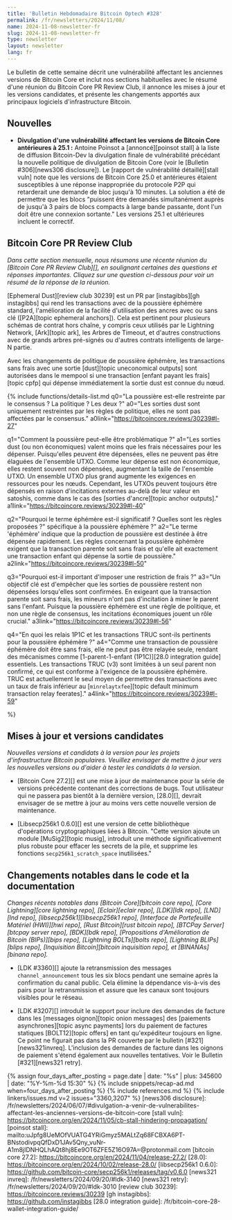 ```yaml
---
title: 'Bulletin Hebdomadaire Bitcoin Optech #328'
permalink: /fr/newsletters/2024/11/08/
name: 2024-11-08-newsletter-fr
slug: 2024-11-08-newsletter-fr
type: newsletter
layout: newsletter
lang: fr
---
```

Le bulletin de cette semaine décrit une vulnérabilité affectant les anciennes versions de Bitcoin
Core et inclut nos sections habituelles avec le résumé d'une réunion du Bitcoin Core PR Review Club,
il annonce les mises à jour et les versions candidates, et présente les changements
apportés aux principaux logiciels d'infrastructure Bitcoin.

## Nouvelles

- **Divulgation d'une vulnérabilité affectant les versions de Bitcoin Core antérieures à 25.1 :**
  Antoine Poinsot a [annoncé][poinsot stall] à la liste de diffusion Bitcoin-Dev la divulgation finale
  de vulnérabilité précédant la nouvelle politique de divulgation de Bitcoin Core (voir le [Bulletin
  #306][news306 disclosure]). Le [rapport de vulnérabilité détaillé][stall vuln] note que les versions
  de Bitcoin Core 25.0 et antérieures étaient susceptibles à une réponse inappropriée du protocole P2P
  qui retarderait une demande de bloc jusqu'à 10 minutes. La solution a été de permettre que les blocs
  "puissent être demandés simultanément auprès de jusqu'à 3 pairs de blocs compacts à large bande
  passante, dont l'un doit être une connexion sortante." Les versions 25.1 et ultérieures incluent le
  correctif.

## Bitcoin Core PR Review Club

*Dans cette section mensuelle, nous résumons une récente réunion du [Bitcoin Core PR Review Club][],
en soulignant certaines des questions et réponses importantes. Cliquez sur une question ci-dessous
pour voir un résumé de la réponse de la réunion.*

[Ephemeral Dust][review club 30239] est un PR par [instagibbs][gh instagibbs] qui rend les
transactions avec de la poussière éphémère standard, l'amélioration de la facilité d'utilisation
des ancres avec ou sans clé ([P2A][topic ephemeral anchors]). Cela est pertinent pour plusieurs schémas de
contrat hors chaîne, y compris ceux utilisés par le Lightning Network, [Ark][topic ark], les Arbres
de Timeout, et d'autres constructions avec de grands arbres pré-signés ou d'autres contrats
intelligents de large-N partie.

Avec les changements de politique de poussière éphémère, les transactions sans frais avec une sortie
[dust][topic uneconomical outputs] sont autorisées dans le mempool si une transaction [enfant payant
les frais][topic cpfp] qui dépense immédiatement la sortie dust est connue du nœud.

{% include functions/details-list.md
  q0="La poussière est-elle restreinte par le consensus ? La politique ? Les deux ?"
  a0="Les sorties dust sont uniquement restreintes par les règles de politique, elles ne sont pas
  affectées par le consensus."
  a0link="https://bitcoincore.reviews/30239#l-27"

  q1="Comment la poussière peut-elle être problématique ?"
  a1="Les sorties dust (ou non économiques) valent moins que les frais nécessaires pour les dépenser.
  Puisqu'elles peuvent être dépensées, elles ne peuvent pas être élaguées de l'ensemble UTXO. Comme
  leur dépense est non économique, elles restent souvent non dépensées, augmentant la taille de
  l'ensemble UTXO. Un ensemble UTXO plus grand augmente les exigences en ressources pour les nœuds.
  Cependant, les UTXOs peuvent toujours être dépensés en raison d'incitations externes au-delà de leur
  valeur en satoshis, comme dans le cas des [sorties d'ancre][topic anchor outputs]."
  a1link="https://bitcoincore.reviews/30239#l-40"

  q2="Pourquoi le terme éphémère est-il significatif ? Quelles sont les règles proposées ?" spécifique à la poussière éphémère ?"
  a2="Le terme 'éphémère' indique que la production de poussière
  est destinée à être dépensée rapidement. Les règles concernant la poussière éphémère exigent que la
  transaction parente soit sans frais et qu'elle ait exactement une transaction enfant qui dépense la
  sortie de poussière."
  a2link="https://bitcoincore.reviews/30239#l-50"

  q3="Pourquoi est-il important d'imposer une restriction de frais ?"
  a3="Un objectif clé est d'empêcher que les sorties de poussière restent non dépensées lorsqu'elles
  sont confirmées. En exigeant que la transaction parente soit sans frais, les mineurs n'ont pas
  d'incitation à miner le parent sans l'enfant. Puisque la poussière éphémère est une règle de
  politique, et non une règle de consensus, les incitations économiques jouent un rôle crucial."
  a3link="https://bitcoincore.reviews/30239#l-56"

  q4="En quoi les relais 1P1C et les transactions TRUC sont-ils pertinents pour la poussière éphémère
  ?"
  a4="Comme une transaction de poussière éphémère doit être sans frais, elle ne peut pas être relayée
  seule, rendant des mécanismes comme [1-parent-1-enfant (1P1C)][28.0 integration guide] essentiels.
  Les transactions TRUC (v3) sont limitées à un seul parent non confirmé, ce qui est conforme à
  l'exigence de la poussière éphémère. TRUC est actuellement le seul moyen de permettre des
  transactions avec un taux de frais inférieur au [`minrelaytxfee`][topic default minimum transaction
  relay feerates]."
  a4link="https://bitcoincore.reviews/30239#l-59"

%}

## Mises à jour et versions candidates

_Nouvelles versions et candidats à la version pour les projets d'infrastructure Bitcoin populaires.
Veuillez envisager de mettre à jour vers les nouvelles versions ou d'aider à tester les candidats à
la version._

- [Bitcoin Core 27.2][] est une mise à jour de maintenance pour la série de versions précédente
  contenant des corrections de bugs. Tout utilisateur qui ne passera pas bientôt à la dernière
  version, [28.0][], devrait envisager de se mettre à jour au moins vers cette nouvelle version de
  maintenance.

- [Libsecp256k1 0.6.0][] est une version de cette bibliothèque d'opérations cryptographiques liées à
  Bitcoin. "Cette version ajoute un module [MuSig2][topic musig], introduit une méthode
  significativement plus robuste pour effacer les secrets de la pile, et supprime les fonctions
  `secp256k1_scratch_space` inutilisées."

## Changements notables dans le code et la documentation

_Changes récents notables dans [Bitcoin Core][bitcoin core repo], [Core Lightning][core lightning
repo], [Eclair][eclair repo], [LDK][ldk repo], [LND][lnd repo], [libsecp256k1][libsecp256k1 repo],
[Interface de Portefeuille Matériel (HWI)][hwi repo], [Rust Bitcoin][rust bitcoin repo], [BTCPay
Server][btcpay server repo], [BDK][bdk repo], [Propositions d'Amélioration de Bitcoin (BIPs)][bips
repo], [Lightning BOLTs][bolts repo], [Lightning BLIPs][blips repo], [Inquisition Bitcoin][bitcoin
inquisition repo], et [BINANAs][binana repo]._

- [LDK #3360][] ajoute la retransmission des messages `channel_announcement` tous les six blocs
  pendant une semaine après la confirmation du canal public. Cela élimine la dépendance vis-à-vis des
  pairs pour la retransmission et assure que les canaux sont toujours visibles pour le réseau.

- [LDK #3207][] introduit le support pour inclure des demandes de facture dans les [messages
  oignon][topic onion messages] des [paiements asynchrones][topic async payments] lors du paiement de
  factures statiques [BOLT12][topic offers] en tant qu'expéditeur toujours en ligne. Ce point ne figurait
  pas dans la PR couverte par le bulletin [#321][news321invreq]. L'inclusion des demandes de facture
  dans les oignons de paiement s'étend également aux nouvelles tentatives.
  Voir le Bulletin [#321][news321 retry].

{% assign four_days_after_posting = page.date | date: "%s" | plus: 345600 | date: "%Y-%m-%d 15:30" %}
{% include snippets/recap-ad.md when=four_days_after_posting %}
{% include references.md %}
{% include linkers/issues.md v=2 issues="3360,3207" %}
[news306 disclosure]: /fr/newsletters/2024/06/07/#divulgation-a-venir-de-vulnerabilites-affectant-les-anciennes-versions-de-bitcoin-core
[stall vuln]: https://bitcoincore.org/en/2024/11/05/cb-stall-hindering-propagation/
[poinsot stall]: mailto:uJpfg8UeMOfVUATG4YRiGmyz5MALtZq68FCBXA6PT-BNstodivpqQfDxD1JAv5Qny_vuNr-A1m8jIDNHQLhAQt8hj8Ee9OT6ZFE5Z16O97A=@protonmail.com
[bitcoin core 27.2]: https://bitcoincore.org/en/2024/11/04/release-27.2/
[28.0]: https://bitcoincore.org/en/2024/10/02/release-28.0/
[libsecp256k1 0.6.0]: https://github.com/bitcoin-core/secp256k1/releases/tag/v0.6.0
[news321 invreq]: /fr/newsletters/2024/09/20/#ldk-3140
[news321 retry]: /fr/newsletters/2024/09/20/#ldk-3010
[review club 30239]: https://bitcoincore.reviews/30239
[gh instagibbs]: https://github.com/instagibbs
[28.0 integration guide]: /fr/bitcoin-core-28-wallet-integration-guide/